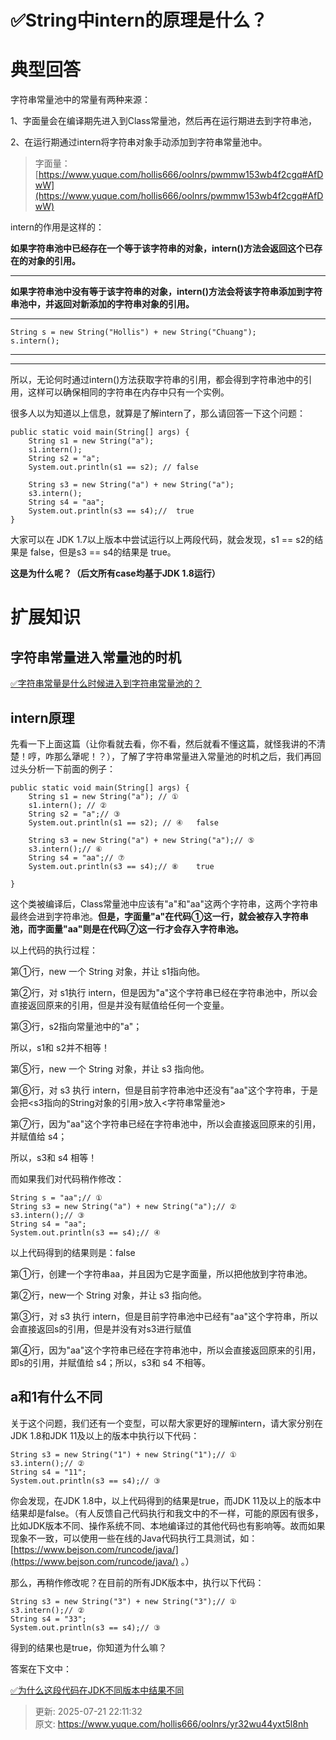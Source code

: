 # ✅String中intern的原理是什么？

# 典型回答


字符串常量池中的常量有两种来源：



1、字面量会在编译期先进入到Class常量池，然后再在运行期进去到字符串池，

2、在运行期通过intern将字符串对象手动添加到字符串常量池中。



> 字面量：[https://www.yuque.com/hollis666/oolnrs/pwmmw153wb4f2cgq#AfDwW](https://www.yuque.com/hollis666/oolnrs/pwmmw153wb4f2cgq#AfDwW)
>



intern的作用是这样的：



**如果字符串池中已经存在一个等于该字符串的对象，intern()方法会返回这个已存在的对象的引用。**

****

**如果字符串池中没有等于该字符串的对象，intern()方法会将该字符串添加到字符串池中，并返回对新添加的字符串对象的引用。**

****

```plain
String s = new String("Hollis") + new String("Chuang");
s.intern();
```

****

****

所以，无论何时通过intern()方法获取字符串的引用，都会得到字符串池中的引用，这样可以确保相同的字符串在内存中只有一个实例。



很多人以为知道以上信息，就算是了解intern了，那么请回答一下这个问题：



```plain
public static void main(String[] args) {
    String s1 = new String("a"); 
    s1.intern(); 
    String s2 = "a";
    System.out.println(s1 == s2); // false
    
    String s3 = new String("a") + new String("a");
    s3.intern();
    String s4 = "aa";
    System.out.println(s3 == s4);//  true
}
```



大家可以在 JDK 1.7以上版本中尝试运行以上两段代码，就会发现，s1 == s2的结果是 false，但是s3 == s4的结果是 true。



**这是为什么呢？（后文所有case均基于JDK 1.8运行）**

# 扩展知识


## 字符串常量进入常量池的时机


[✅字符串常量是什么时候进入到字符串常量池的？](https://www.yuque.com/hollis666/oolnrs/os0m38kyugpxvgsq)



## intern原理


先看一下上面这篇（让你看就去看，你不看，然后就看不懂这篇，就怪我讲的不清楚！哼，咋那么犟呢！？），了解了字符串常量进入常量池的时机之后，我们再回过头分析一下前面的例子：  


```plain
public static void main(String[] args) {
    String s1 = new String("a"); // ①
    s1.intern(); // ②
    String s2 = "a";// ③
    System.out.println(s1 == s2); // ④   false
    
    String s3 = new String("a") + new String("a");// ⑤
    s3.intern();// ⑥
    String s4 = "aa";// ⑦
    System.out.println(s3 == s4);// ⑧    true

}
```





这个类被编译后，Class常量池中应该有"a"和"aa"这两个字符串，这两个字符串最终会进到字符串池。**但是，字面量"a"在代码①这一行，就会被存入字符串池，而字面量"aa"则是在代码⑦这一行才会存入字符串池。**



以上代码的执行过程：

第①行，new 一个 String 对象，并让 s1指向他。

第②行，对 s1执行 intern，但是因为"a"这个字符串已经在字符串池中，所以会直接返回原来的引用，但是并没有赋值给任何一个变量。

第③行，s2指向常量池中的"a"；



所以，s1和 s2并不相等！



第⑤行，new 一个 String 对象，并让 s3 指向他。

第⑥行，对 s3 执行 intern，但是目前字符串池中还没有"aa"这个字符串，于是会把<s3指向的String对象的引用>放入<字符串常量池>

第⑦行，因为"aa"这个字符串已经在字符串池中，所以会直接返回原来的引用，并赋值给 s4；



所以，s3和 s4 相等！



而如果我们对代码稍作修改：



```plain
String s = "aa";// ①
String s3 = new String("a") + new String("a");// ②
s3.intern();// ③
String s4 = "aa";
System.out.println(s3 == s4);// ④
```



以上代码得到的结果则是：false



第①行，创建一个字符串aa，并且因为它是字面量，所以把他放到字符串池。

第②行，new一个 String 对象，并让 s3 指向他。

第③行，对 s3 执行 intern，但是目前字符串池中已经有"aa"这个字符串，所以会直接返回s的引用，但是并没有对s3进行赋值

第④行，因为"aa"这个字符串已经在字符串池中，所以会直接返回原来的引用，即s的引用，并赋值给 s4；所以，s3和 s4 不相等。



## a和1有什么不同


关于这个问题，我们还有一个变型，可以帮大家更好的理解intern，请大家分别在JDK 1.8和JDK 11及以上的版本中执行以下代码：



```plain
String s3 = new String("1") + new String("1");// ①
s3.intern();// ②
String s4 = "11";
System.out.println(s3 == s4);// ③
```



你会发现，在JDK 1.8中，以上代码得到的结果是true，而JDK 11及以上的版本中结果却是false。（有人反馈自己代码执行和我文中的不一样，可能的原因有很多，比如JDK版本不同、操作系统不同、本地编译过的其他代码也有影响等。故而如果现象不一致，可以使用一些在线的Java代码执行工具测试，如：[https://www.bejson.com/runcode/java/](https://www.bejson.com/runcode/java/) 。）



那么，再稍作修改呢？在目前的所有JDK版本中，执行以下代码：



```plain
String s3 = new String("3") + new String("3");// ①
s3.intern();// ②
String s4 = "33";
System.out.println(s3 == s4);// ③
```



得到的结果也是true，你知道为什么嘛？



答案在下文中：



[✅为什么这段代码在JDK不同版本中结果不同](https://www.yuque.com/hollis666/oolnrs/iky8sebui0cv6sli)



> 更新: 2025-07-21 22:11:32  
> 原文: <https://www.yuque.com/hollis666/oolnrs/yr32wu44yxt5l8nh>